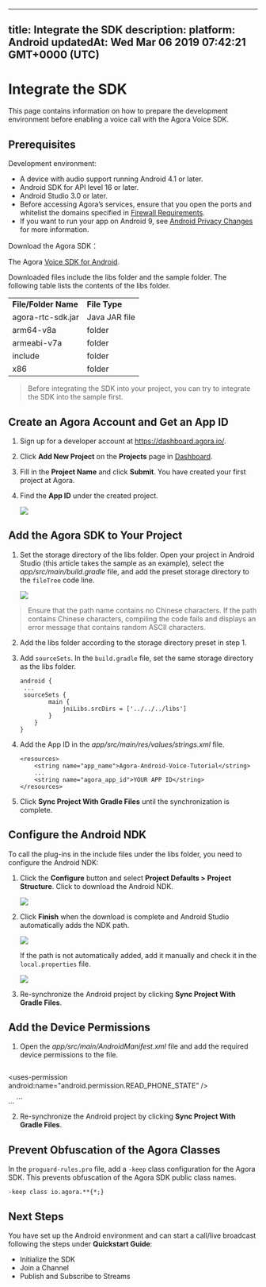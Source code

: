 
---
title: Integrate the SDK
description: 
platform: Android
updatedAt: Wed Mar 06 2019 07:42:21 GMT+0000 (UTC)
---
# Integrate the SDK
This page contains information on how to prepare the development environment before enabling a voice call with the Agora Voice SDK.

## Prerequisites

Development environment:

- A device with audio support running Android 4.1 or later.
- Android SDK for API level 16 or later.
- Android Studio 3.0 or later.
- Before accessing Agora’s services, ensure that you open the ports and whitelist the domains specified in [Firewall Requirements](../../en/Agora%20Platform/firewall.md).
- If you want to run your app on Android 9, see [Android Privacy Changes](https://developer.android.com/about/versions/pie/android-9.0-changes-28#privacy-changes-p) for more information.

Download the Agora SDK：

The Agora [Voice SDK for Android](https://docs.agora.io/en/Agora%20Platform/downloads).

Downloaded files include the libs folder and the sample folder. The following table lists the contents of the libs folder.

<table>
<colgroup>
<col/>
<col/>
</colgroup>
<tbody>
<tr><td><strong>File/Folder Name</strong></td>
<td><strong>File Type</strong></td>
</tr>
<tr><td>agora-rtc-sdk.jar</td>
<td>Java JAR file</td>
</tr>
<tr><td>arm64-v8a</td>
<td>folder</td>
</tr>
<tr><td>armeabi-v7a</td>
<td>folder</td>
</tr>
<tr><td>include</td>
<td>folder</td>
</tr>
<tr><td>x86</td>
<td>folder</td>
</tr>
</tbody>
</table></strong></td>

> Before integrating the SDK into your project, you can try to integrate the SDK into the sample first.



## Create an Agora Account and Get an App ID

1. Sign up for a developer account at <https://dashboard.agora.io/>.

2.  Click **Add New Project** on the **Projects** page in [Dashboard](https://dashboard.agora.io/).

3. Fill in the **Project Name** and click **Submit**. You have created your first project at Agora.

4.  Find the **App ID** under the created project.

    ![](https://web-cdn.agora.io/docs-files/1543388532968)

## Add the Agora SDK to Your Project

1. Set the storage directory of the libs folder. Open your project in Android Studio (this article takes the sample  as an example), select the *app/src/main/build.gradle* file, and add the preset storage directory to the `fileTree` code line.

   ![](https://web-cdn.agora.io/docs-files/1549866011937)

> Ensure that the path name contains no Chinese characters. If the path contains Chinese characters, compiling the code fails and displays an error message that contains random ASCII characters.

2. Add the libs folder according to the storage directory preset in step 1.

3. Add `sourceSets`. In the `build.gradle` file, set the same storage directory as the libs folder.

    ```
    android {
     ...
     sourceSets {
            main {
                jniLibs.srcDirs = ['../../../libs']
            }
        }
    }
    ```

4.  Add the App ID in the *app/src/main/res/values/strings.xml* file.

    ```
    <resources>
        <string name="app_name">Agora-Android-Voice-Tutorial</string>
        ...
        <string name="agora_app_id">YOUR APP ID</string>
    </resources>
    ```

5. Click **Sync Project With Gradle Files** until the synchronization is complete.


## Configure the Android NDK

To call the plug-ins in the include files under the libs folder, you need to configure the Android NDK: 


1. Click the **Configure** button and select **Project Defaults \> Project Structure**. Click to download the Android NDK.
   
	 ![](https://web-cdn.agora.io/docs-files/1543388575943)

2. Click **Finish** when the download is complete and Android Studio automatically adds the NDK path.
   
	 ![](https://web-cdn.agora.io/docs-files/1543388586395)
   
	 If the path is not automatically added, add it manually and check it in the `local.properties` file.
   
	 ![](https://web-cdn.agora.io/docs-files/1543388615750)
	 
3. Re-synchronize the Android project by clicking **Sync Project With Gradle Files**.


## Add the Device Permissions

1. Open the *app/src/main/AndroidManifest.xml* file and add the required device permissions to the file.

	```
  <manifest xmlns:android="http://schemas.android.com/apk/res/android"
      package="io.agora.tutorials1v1acall">
      
  <uses-permission android:name="android.permission.READ_PHONE_STATE” />	
  <uses-permission android:name="android.permission.INTERNET" />
  <uses-permission android:name="android.permission.RECORD_AUDIO" />
  <uses-permission android:name="android.permission.CAMERA" />
  <uses-permission android:name="android.permission.MODIFY_AUDIO_SETTINGS" />
  <uses-permission android:name="android.permission.ACCESS_NETWORK_STATE" />
  <!-- If the app uses Bluetooth, please add Bluetooth permissions.-->
  <uses-permission android:name="android.permission.BLUETOOTH" />
  
  ...
  </manifest>
	```

2. Re-synchronize the Android project by clicking **Sync Project With Gradle Files**.



## Prevent Obfuscation of the Agora Classes

In the `proguard-rules.pro` file, add a `-keep` class configuration for the Agora SDK. This prevents obfuscation of the Agora SDK public class names.

```
-keep class io.agora.**{*;}
```

## Next Steps

You have set up the Android environment and can start a call/live broadcast following the steps under **Quickstart Guide**:
* Initialize the SDK
* Join a Channel
* Publish and Subscribe to Streams
